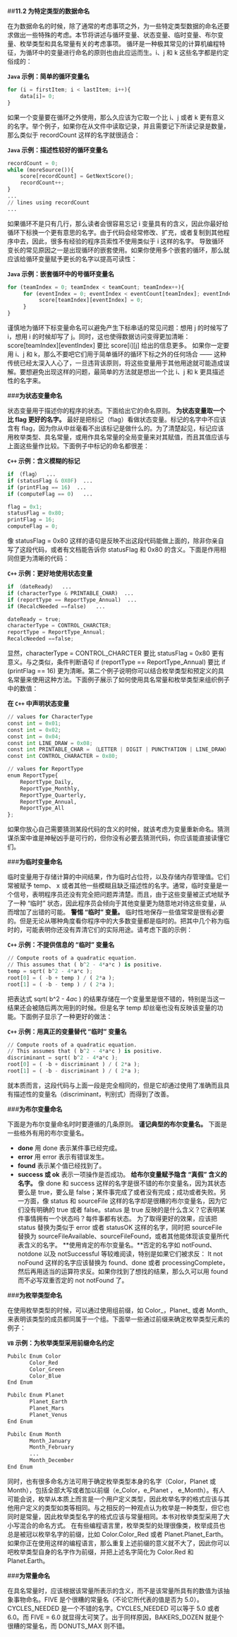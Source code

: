 ##**11.2 为特定类型的数据命名**

在为数据命名的时候，除了通常的考虑事项之外，为一些特定类型数据的命名还要求做出一些特殊的考虑。本节将讲述与循环变量、状态变量、临时变量、布尔变量、枚举类型和具名常量有关的考虑事项。
循环是一种极其常见的计算机编程特征，为循环中的变量进行命名的原则也由此应运而生。i、j 和 k 这些名字都是约定俗成的：

**`Java` 示例：简单的循环变量名**
```python
for (i = firstItem; i < lastItem; i++){
    data[i]= 0;
}
```
如果一个变量要在循环之外使用，那么久应该为它取一个比 i、j 或者 k 更有意义的名字。举个例子，如果你在从文件中读取记录，并且需要记下所读记录是数量，那么类似于 recordCount 这样的名字就很适合：

**`Java` 示例：描述性较好的循环变量名**
```python
recordCount = 0;
while (moreSource()){
    score[recordCount] = GetNextScore();
    recordCount++;
}
...
// lines using recordCount
...
```
如果循环不是只有几行，那么读者会很容易忘记 i 变量具有的含义，因此你最好给循环下标换一个更有意思的名字。由于代码会经常修改、扩充，或者复制到其他程序中去，因此，很多有经验的程序员索性不使用类似于 i 这样的名字。
导致循环变长的常见原因之一是出现循环的嵌套使用。如果你使用多个嵌套的循环，那么就应该给循环变量赋予更长的名字以提高可读性：

**`Java` 示例：嵌套循环中的号循环变量名**
```python
for (teamIndex = 0; teamIndex < teamCount; teamIndex++){
     for (eventIndex = 0; eventIndex < eventCount[teamIndex]; eventIndex++){
          score[teamIndex][eventIndex] = 0;
     }
}
```
谨慎地为循环下标变量命名可以避免产生下标串话的常见问题：想用 j 的时候写了 i，想用 i 的时候却写了 j。同时，这也使得数据访问变得更加清晰：score[teamIndex][eventIndex] 要比 score[i][j] 给出的信息更多。
如果你一定要用 i、j 和 k，那么不要吧它们用于简单循环的循环下标之外的任何场合 —— 这种传统已经太深入人心了，一旦违背该原则，将这些变量用于其他用途就可能造成误解。要想避免出现这样的问题，最简单的方法就是想出一个比 i、j 和 k 更具描述性的名字来。

###**为状态变量命名**

状态变量用于描述你的程序的状态。下面给出它的命名原则。
**为状态变量取一个比 flag 更好的名字。**   最好是把标记（flag）看做状态变量。标记的名字中不应该含有 flag，因为你从中丝毫看不出该标记是做什么的。为了清楚起见，标记应该用枚举类型、具名常量，或用作具名常量的全局变量来对其赋值，而且其值应该与上面这些量作比较。下面例子中标记的命名都很差：

**`C++` 示例：含义模糊的标记**
```python
if （flag）  ...
if (statusFlag & 0X0F)  ...
if (printFlag == 16)  ...
if (computeFlag == 0)   ...

flag = 0x1;
statusFlag = 0x80;
printFlag = 16;
computeFlag = 0;
```
像 statusFlag = 0x80 这样的语句是反映不出这段代码能做上面的，除非你亲自写了这段代码，或者有文档能告诉你 statusFlag 和 0x80 的含义。下面是作用相同但更为清晰的代码：

**`C++` 示例：更好地使用状态变量**
```python
if （dateReady）  ...
if (characterType & PRINTABLE_CHAR)  ...
if (reportType == ReportType_Annual)  ...
if (RecalcNeeded ==false)   ...

dateReady = true;
characterType = CONTROL_CHARCTER;
reportType = ReportType_Annual;
RecalcNeeded ==false;
```
显然，characterType = CONTROL_CHARCTER 要比 statusFlag = 0x80 更有意义。与之类似，条件判断语句 if (reportType == ReportType_Annual) 要比 if (printFlag == 16) 更为清晰。第二个例子说明你可以结合枚举类型和预定义的具名常量来使用这种方法。下面例子展示了如何使用具名常量和枚举类型来组织例子中的数值：

**在 `C++` 中声明状态变量**
```python
// values for CharacterType
const int = 0x01;
const int = 0x02;
const int = 0x04;
const int LINE_DRAW = 0x08;
const int PRINTABLE_CHAR = （LETTER | DIGIT | PUNCTYATION | LINE_DRAW）;
const int CONTROL_CHARACTER = 0x80;

// values for ReportType
enum ReportType{
    ReportType_Daily,
    ReportType_Monthly,
    ReportType_Quarterly,
    ReportType_Annual,
    ReportType_All
};
```
如果你放心自己需要猜测某段代码的含义的时候，就该考虑为变量重新命名。猜测谋杀案中谁是神秘凶手是可行的，但你没有必要去猜测代码，你应该能直接读懂它们。

###**为临时变量命名**

临时变量用于存储计算的中间结果，作为临时占位符，以及存储内存管理值。它们常被赋予 temp、 x 或者其他一些模糊且缺乏描述性的名字。通常，临时变量是一个信号，表明程序员还没有完全把问题弄清楚。而且，由于这些变量被正式地赋予了一种 “临时” 状态，因此程序员会倾向于其他变量更为随意地对待这些变量，从而增加了出错的可能。
**警惕 “临时” 变量。**   临时性地保存一些值常常是很有必要的。但是无论从哪种角度看你程序中的大多数变量都是临时的。把其中几个称为临时的，可能表明你还没有弄清它们的实际用途。请考虑下面的示例：

**`C++` 示例：不提供信息的 “临时” 变量名**
```python
// Compute roots of a quadratic equation.
// This assumes that ( b^2 - 4*a*c ) is positive.
temp = sqrt( b^2 - 4*a*c );
root[0] = ( -b + temp ) / ( 2*a );
root[1] = ( -b - temp ) / ( 2*a );
```
把表达式 sqrt( b^2 - 4*a*c ) 的结果存储在一个变量里是很不错的，特别是当这一结果还会被随后两次用到的时候。但是名字 temp 却丝毫也没有反映该变量的功能。下面例子显示了一种更好的做法：

**`C++` 示例：用真正的变量替代 “临时” 变量名**
```python
// Compute roots of a quadratic equation.
// This assumes that ( b^2 - 4*a*c ) is positive.
discriminant = sqrt( b^2 - 4*a*c );
root[0] = ( -b + discriminant ) / ( 2*a );
root[1] = ( -b - discriminant ) / ( 2*a );
```
就本质而言，这段代码与上面一段是完全相同的，但是它却通过使用了准确而且具有描述性的变量名（discriminant，判别式）而得到了改善。

###**为布尔变量命名**

下面是为布尔变量命名时时要遵循的几条原则。
**谨记典型的布尔变量名。** 下面是一些格外有用的布尔变量名。
* **done**  用 done 表示某件事已经完成。
* **error**  用 error 表示有错误发生。
* **found** 表示某个值已经找到了。
* **success 或 ok** 表示一项操作是否成功。 
**给布尔变量赋予隐含 “真假” 含义的名字。** 像 done 和 success 这样的名字是很不错的布尔变量名，因为其状态要么是 true，要么是 false；某件事完成了或者没有完成；成功或者失败。另一方面，像 status 和 sourceFile 这样的名字却是很糟的布尔变量名，因为它们没有明确的 true 或者 false。status 是 true 反映的是什么含义？它表明某件事情拥有一个状态吗？每件事都有状态。
为了取得更好的效果，应该把 status 替换为类似于 error 或者 statusOK 这样的名字，同时把 sourceFile 替换为 sourceFileAvailable、sourceFileFound，或者其他能体现该变量所代表含义的名字。
**使用肯定的布尔变量名。**否定的名字如 notFound、notdone 以及 notSuccessful 等较难阅读，特别是如果它们被求反：
It not noFound
这样的名字应该替换为 found、done 或者 processingComplete，然后再用适当的运算符求反。如果你找到了想找的结果，那么久可以用 found 而不必写双重否定的 not notFound 了。

###**为枚举类型命名**

在使用枚举类型的时候，可以通过使用组前缀，如 Color_，Planet_ 或者 Month_ 来表明该类型的成员都同属于一个组。下面举一些通过前缀来确定枚举类型元素的例子：

**`VB` 示例：为枚举类型采用前缀命名约定**
```python
Pubilc Enum Color
       Color_Red
       Color_Green
       Color_Blue
End Enum

Pubilc Enum Planet
       Planet_Earth
       Planet_Mars
       Planet_Venus
End Enum

Pubilc Enum Month
       Month_January
       Month_February
       ...
       Month_December
End Enum
```
同时，也有很多命名方法可用于确定枚举类型本身的名字（Color，Planet 或 Month），包括全部大写或者加以前缀（e_Color，e_Planet ， e_Month）。有人可能会说，枚举从本质上而言是一个用户定义类型，因此枚举名字的格式应该与其他用户定义的类型如类等相同。与之相反的一种观点认为枚举是一种类型，但它也同时是常量，因此枚举类型名字的格式应该与常量相同。本书对枚举类型采用了大小写混合的命名方式。
在有些编程语言里，枚举类型的处理很像类，枚举成员也总是被冠以枚举名字的前缀，比如 Color.Color_Red 或者 Planet.Planet_Earth。如果你正在使用这样的编程语言，那么重复上述前缀的意义就不大了，因此你可以吧枚举类型自身的名字作为前缀，并把上述名字简化为 Color.Red 和 Planet.Earth。

###**为常量命名**

在具名常量时，应该根据该常量所表示的含义，而不是该常量所具有的数值为该抽象事物命名。FIVE 是个很糟的常量名（不论它所代表的值是否为 5.0）。CYCLES_NEEDED 是一个不错的名字。CYCLES_NEEDED 可以等于 5.0 或者 6.0。而 FIVE = 6.0 就显得太可笑了。出于同样原因，BAKERS_DOZEN 就是个很糟的常量名，而 DONUTS_MAX 则不错。
